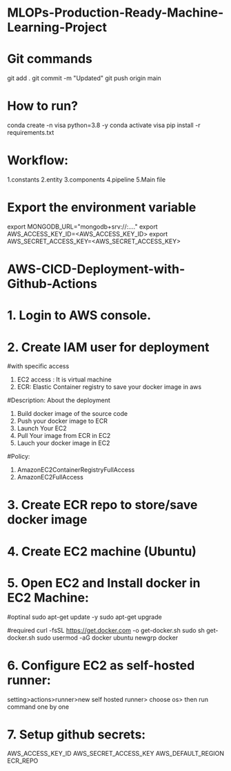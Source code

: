 # MLOPs-Production-Ready-Machine-Learning-Project
# Git commands
git add .
git commit -m "Updated"
git push origin main
# How to run?
conda create -n visa python=3.8 -y
conda activate visa
pip install -r requirements.txt
# Workflow:
1.constants
2.entity
3.components
4.pipeline
5.Main file
# Export the environment variable
export MONGODB_URL="mongodb+srv://<username>:<password>...."
export AWS_ACCESS_KEY_ID=<AWS_ACCESS_KEY_ID>
export AWS_SECRET_ACCESS_KEY=<AWS_SECRET_ACCESS_KEY>


# AWS-CICD-Deployment-with-Github-Actions
# 1. Login to AWS console.
# 2. Create IAM user for deployment
#with specific access

1. EC2 access : It is virtual machine
2. ECR: Elastic Container registry to save your docker image in aws

#Description: About the deployment

1. Build docker image of the source code
2. Push your docker image to ECR
3. Launch Your EC2 
4. Pull Your image from ECR in EC2
5. Lauch your docker image in EC2

#Policy:

1. AmazonEC2ContainerRegistryFullAccess
2. AmazonEC2FullAccess

# 3. Create ECR repo to store/save docker image
# 4. Create EC2 machine (Ubuntu)
# 5. Open EC2 and Install docker in EC2 Machine:
#optinal
sudo apt-get update -y
sudo apt-get upgrade

#required
curl -fsSL https://get.docker.com -o get-docker.sh
sudo sh get-docker.sh
sudo usermod -aG docker ubuntu
newgrp docker

# 6. Configure EC2 as self-hosted runner:
setting>actions>runner>new self hosted runner> choose os> then run command one by one

# 7. Setup github secrets:
AWS_ACCESS_KEY_ID
AWS_SECRET_ACCESS_KEY
AWS_DEFAULT_REGION
ECR_REPO
